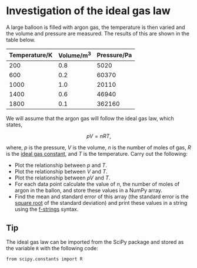 # Investigation of the ideal gas law

A large balloon is filled with argon gas, the temperature is then varied and the volume and pressure are measured. 
The results of this are shown in the table below.

| Temperature/K | Volume/m<sup>3</sup> | Pressure/Pa |
|---|---|---|
| 200 | 0.8 | 5020 |
| 600 | 0.2 | 60370 |
| 1000 | 1.0 | 20110 |
| 1400 | 0.6 | 46940 |
| 1800 | 0.1 | 362160 |

We will assume that the argon gas will follow the ideal gas law, which states, 

$$ pV = nRT, $$ 

where, $p$ is the pressure, $V$ is the volume, $n$ is the number of moles of gas, $R$ is the [ideal gas constant](https://en.wikipedia.org/wiki/Gas_constant), and $T$ is the temperature.
Carry out the following: 

- Plot the relationship between $p$ and $T$.
- Plot the relationship between $V$ and $T$.
- Plot the relationship between $pV$ and $T$.
- For each data point calculate the value of $n$, the number of moles of argon in the ballon, and store these values in a NumPy array.
- Find the mean and standard error of this array (the standard error is the [square root](https://numpy.org/doc/stable/reference/generated/numpy.sqrt.html) of the standard deviation) and print these values in a string using the [f-strings](https://pythoninchemistry.org/ch40208/python_basics/variables.html#aside-f-strings) syntax.

## Tip 

The ideal gas law can be imported from the SciPy package and stored as the variable `R` with the following code:

```
from scipy.constants import R
```